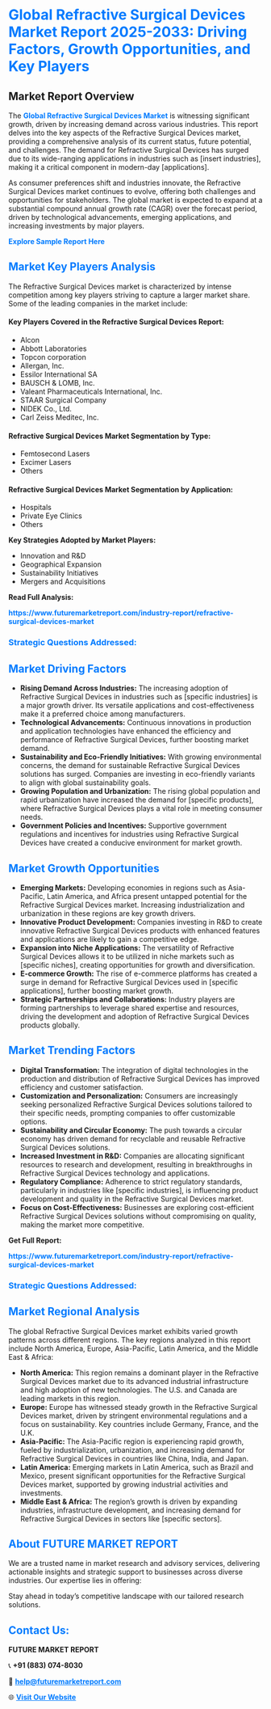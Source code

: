 <h1 style="color: #007BFF;">Global Refractive Surgical Devices Market Report 2025-2033: Driving Factors, Growth Opportunities, and Key Players</h1>

<section id="overview">
<h2>Market Report Overview</h2>
<p>The <a href="https://www.futuremarketreport.com/industry-report/refractive-surgical-devices-market" style="color: #007BFF; text-decoration: none;"><strong>Global Refractive Surgical Devices Market</strong></a> is witnessing significant growth, driven by increasing demand across various industries. This report delves into the key aspects of the Refractive Surgical Devices market, providing a comprehensive analysis of its current status, future potential, and challenges. The demand for Refractive Surgical Devices has surged due to its wide-ranging applications in industries such as [insert industries], making it a critical component in modern-day [applications].</p>
<p>As consumer preferences shift and industries innovate, the Refractive Surgical Devices market continues to evolve, offering both challenges and opportunities for stakeholders. The global market is expected to expand at a substantial compound annual growth rate (CAGR) over the forecast period, driven by technological advancements, emerging applications, and increasing investments by major players.</p>
</section>

<section id="overview">
<p><a href="https://www.futuremarketreport.com/request-sample/reportId=53706" style="color: #007BFF; text-decoration: none;"><strong>Explore Sample Report Here</strong></a></p>
</section>

<section id="key-players">
<h2 style="color: #007BFF;">Market Key Players Analysis</h2>
<p>The Refractive Surgical Devices market is characterized by intense competition among key players striving to capture a larger market share. Some of the leading companies in the market include:</p>
<h4>Key Players Covered in the Refractive Surgical Devices Report:</h4>
<ul><li>Alcon</li><li>Abbott Laboratories</li><li>Topcon corporation</li><li>Allergan, Inc.</li><li>Essilor International SA</li><li>BAUSCH &amp; LOMB, Inc.</li><li>Valeant Pharmaceuticals International, Inc.</li><li>STAAR Surgical Company</li><li>NIDEK Co., Ltd.</li><li>Carl Zeiss Meditec, Inc.</li></ul>
<h4>Refractive Surgical Devices Market Segmentation by Type:</h4>
<ul><li>Femtosecond Lasers</li><li>Excimer Lasers</li><li>Others</li></ul>

<h4>Refractive Surgical Devices Market Segmentation by Application:</h4>
<ul><li>Hospitals</li><li>Private Eye Clinics</li><li>Others</li></ul>
<p><strong>Key Strategies Adopted by Market Players:</strong></p>
<ul>
<li>Innovation and R&D</li>
<li>Geographical Expansion</li>
<li>Sustainability Initiatives</li>
<li>Mergers and Acquisitions</li>
</ul>
</section>

<section>
<p><strong>Read Full Analysis: </strong></p><a href="https://www.futuremarketreport.com/industry-report/refractive-surgical-devices-market" style="color: #007BFF; text-decoration: none;"><strong>https://www.futuremarketreport.com/industry-report/refractive-surgical-devices-market</strong></a>
<h3 style="color: #007BFF;">Strategic Questions Addressed:</h3>
</section>

<section id="driving-factors">
<h2 style="color: #007BFF;">Market Driving Factors</h2>
<ul>
<li><strong>Rising Demand Across Industries:</strong> The increasing adoption of Refractive Surgical Devices in industries such as [specific industries] is a major growth driver. Its versatile applications and cost-effectiveness make it a preferred choice among manufacturers.</li>
<li><strong>Technological Advancements:</strong> Continuous innovations in production and application technologies have enhanced the efficiency and performance of Refractive Surgical Devices, further boosting market demand.</li>
<li><strong>Sustainability and Eco-Friendly Initiatives:</strong> With growing environmental concerns, the demand for sustainable Refractive Surgical Devices solutions has surged. Companies are investing in eco-friendly variants to align with global sustainability goals.</li>
<li><strong>Growing Population and Urbanization:</strong> The rising global population and rapid urbanization have increased the demand for [specific products], where Refractive Surgical Devices plays a vital role in meeting consumer needs.</li>
<li><strong>Government Policies and Incentives:</strong> Supportive government regulations and incentives for industries using Refractive Surgical Devices have created a conducive environment for market growth.</li>
</ul>
</section>

<section id="growth-opportunities">
<h2 style="color: #007BFF;">Market Growth Opportunities</h2>
<ul>
<li><strong>Emerging Markets:</strong> Developing economies in regions such as Asia-Pacific, Latin America, and Africa present untapped potential for the Refractive Surgical Devices market. Increasing industrialization and urbanization in these regions are key growth drivers.</li>
<li><strong>Innovative Product Development:</strong> Companies investing in R&D to create innovative Refractive Surgical Devices products with enhanced features and applications are likely to gain a competitive edge.</li>
<li><strong>Expansion into Niche Applications:</strong> The versatility of Refractive Surgical Devices allows it to be utilized in niche markets such as [specific niches], creating opportunities for growth and diversification.</li>
<li><strong>E-commerce Growth:</strong> The rise of e-commerce platforms has created a surge in demand for Refractive Surgical Devices used in [specific applications], further boosting market growth.</li>
<li><strong>Strategic Partnerships and Collaborations:</strong> Industry players are forming partnerships to leverage shared expertise and resources, driving the development and adoption of Refractive Surgical Devices products globally.</li>
</ul>
</section>

<section id="trending-factors">
<h2 style="color: #007BFF;">Market Trending Factors</h2>
<ul>
<li><strong>Digital Transformation:</strong> The integration of digital technologies in the production and distribution of Refractive Surgical Devices has improved efficiency and customer satisfaction.</li>
<li><strong>Customization and Personalization:</strong> Consumers are increasingly seeking personalized Refractive Surgical Devices solutions tailored to their specific needs, prompting companies to offer customizable options.</li>
<li><strong>Sustainability and Circular Economy:</strong> The push towards a circular economy has driven demand for recyclable and reusable Refractive Surgical Devices solutions.</li>
<li><strong>Increased Investment in R&D:</strong> Companies are allocating significant resources to research and development, resulting in breakthroughs in Refractive Surgical Devices technology and applications.</li>
<li><strong>Regulatory Compliance:</strong> Adherence to strict regulatory standards, particularly in industries like [specific industries], is influencing product development and quality in the Refractive Surgical Devices market.</li>
<li><strong>Focus on Cost-Effectiveness:</strong> Businesses are exploring cost-efficient Refractive Surgical Devices solutions without compromising on quality, making the market more competitive.</li>
</ul>
</section>

<section>
<p><strong>Get Full Report: </strong></p><a href="https://www.futuremarketreport.com/industry-report/refractive-surgical-devices-market" style="color: #007BFF; text-decoration: none;"><strong>https://www.futuremarketreport.com/industry-report/refractive-surgical-devices-market</strong></a>
<h3 style="color: #007BFF;">Strategic Questions Addressed:</h3>
</section>


<section id="regional-analysis">
<h2 style="color: #007BFF;">Market Regional Analysis</h2>
<p>The global Refractive Surgical Devices market exhibits varied growth patterns across different regions. The key regions analyzed in this report include North America, Europe, Asia-Pacific, Latin America, and the Middle East & Africa:</p>
<ul>
<li><strong>North America:</strong> This region remains a dominant player in the Refractive Surgical Devices market due to its advanced industrial infrastructure and high adoption of new technologies. The U.S. and Canada are leading markets in this region.</li>
<li><strong>Europe:</strong> Europe has witnessed steady growth in the Refractive Surgical Devices market, driven by stringent environmental regulations and a focus on sustainability. Key countries include Germany, France, and the U.K.</li>
<li><strong>Asia-Pacific:</strong> The Asia-Pacific region is experiencing rapid growth, fueled by industrialization, urbanization, and increasing demand for Refractive Surgical Devices in countries like China, India, and Japan.</li>
<li><strong>Latin America:</strong> Emerging markets in Latin America, such as Brazil and Mexico, present significant opportunities for the Refractive Surgical Devices market, supported by growing industrial activities and investments.</li>
<li><strong>Middle East & Africa:</strong> The region’s growth is driven by expanding industries, infrastructure development, and increasing demand for Refractive Surgical Devices in sectors like [specific sectors].</li>
</ul>
</section>

<footer>
<h2 style="color: #007BFF;">About FUTURE MARKET REPORT</h2>
<p>We are a trusted name in market research and advisory services, delivering actionable insights and strategic support to businesses across diverse industries. Our expertise lies in offering:</p>

<p>Stay ahead in today’s competitive landscape with our tailored research solutions.</p>

<h2 style="color: #007BFF;">Contact Us:</h2>
<p><strong>FUTURE MARKET REPORT</strong></p>
<p>📞 <strong>+91 (883) 074-8030</strong></p>
<p>📧 <strong><a href="mailto:help@futuremarketreport.com" style="color: #007BFF;">help@futuremarketreport.com</a></strong></p>
<p>🌐 <strong><a href="https://www.futuremarketreport.com/" style="color: #007BFF;">Visit Our Website</a></strong></p>
</footer>